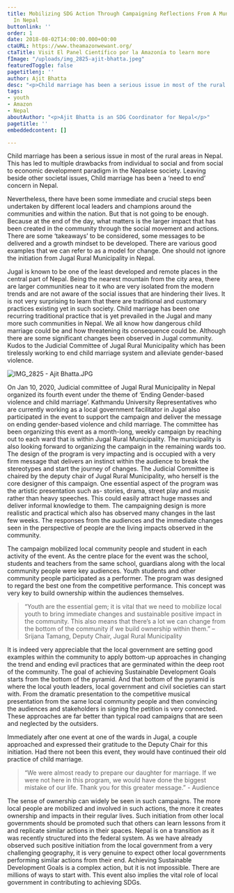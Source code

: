 ```yaml
---
title: Mobilizing SDG Action Through Campaigning Reflections From A Municipal Campaign
  In Nepal
buttonlink: ''
order: 1
date: 2018-08-02T14:00:00.000+00:00
ctaURL: https://www.theamazonwewant.org/
ctaTitle: Visit El Panel Científico por la Amazonía to learn more
fImage: "/uploads/img_2825-ajit-bhatta.jpeg"
featuredToggle: false
pagetitlenj: ''
author: Ajit Bhatta
desc: "<p>Child marriage has been a serious issue in most of the rural areas in Nepal. This has led to multiple drawbacks from individual to social and from social to economic development paradigm in the Nepalese society. Leaving beside other societal issues, Child marriage has been a ‘need to end’ concern in Nepal.</p>"
tags:
- youth
- Amazon
- Nepal
aboutAuthor: "<p>Ajit Bhatta is an SDG Coordinator for Nepal</p>"
pagetitle: ''
embeddedcontent: []

---
```

Child marriage has been a serious issue in most of the rural areas in Nepal. This has led to multiple drawbacks from individual to social and from social to economic development paradigm in the Nepalese society. Leaving beside other societal issues, Child marriage has been a ‘need to end’ concern in Nepal.

Nevertheless, there have been some immediate and crucial steps been undertaken by different local leaders and champions around the communities and within the nation. But that is not going to be enough. Because at the end of the day, what matters is the larger impact that has been created in the community through the social movement and actions. There are some ‘takeaways’ to be considered, some messages to be delivered and a growth mindset to be developed. There are various good examples that we can refer to as a model for change. One should not ignore the initiation from Jugal Rural Municipality in Nepal.

Jugal is known to be one of the least developed and remote places in the central part of Nepal. Being the nearest mountain from the city area, there are larger communities near to it who are very isolated from the modern trends and are not aware of the social issues that are hindering their lives. It is not very surprising to learn that there are traditional and customary practices existing yet in such society. Child marriage has been one recurring traditional practice that is yet prevailed in the Jugal and many more such communities in Nepal. We all know how dangerous child marriage could be and how threatening its consequence could be. Although there are some significant changes been observed in Jugal community. Kudos to the Judicial Committee of Jugal Rural Municipality which has been tirelessly working to end child marriage system and alleviate gender-based violence.

![IMG_2825 - Ajit Bhatta.JPG](https://images.squarespace-cdn.com/content/v1/57610ab18a65e2414e2f561f/1579498807004-5P03UWJWM5ZISLQWT751/ke17ZwdGBToddI8pDm48kDHPSfPanjkWqhH6pl6g5ph7gQa3H78H3Y0txjaiv_0fDoOvxcdMmMKkDsyUqMSsMWxHk725yiiHCCLfrh8O1z4YTzHvnKhyp6Da-NYroOW3ZGjoBKy3azqku80C789l0mwONMR1ELp49Lyc52iWr5dNb1QJw9casjKdtTg1_-y4jz4ptJBmI9gQmbjSQnNGng/IMG_2825+-+Ajit+Bhatta.JPG?format=1500w)

On Jan 10, 2020, Judicial committee of Jugal Rural Municipality in Nepal organized its fourth event under the theme of ‘Ending Gender-based violence and child marriage’. Kathmandu University Representatives who are currently working as a local government facilitator in Jugal also participated in the event to support the campaign and deliver the message on ending gender-based violence and child marriage. The committee has been organizing this event as a month-long, weekly campaign by reaching out to each ward that is within Jugal Rural Municipality. The municipality is also looking forward to organizing the campaign in the remaining wards too. The design of the program is very impacting and is occupied with a very firm message that delivers an instinct within the audience to break the stereotypes and start the journey of changes. The Judicial Committee is chaired by the deputy chair of Jugal Rural Municipality, who herself is the core designer of this campaign. One essential aspect of the program was the artistic presentation such as- stories, drama, street play and music rather than heavy speeches. This could easily attract huge masses and deliver informal knowledge to them. The campaigning design is more realistic and practical which also has observed many changes in the last few weeks. The responses from the audiences and the immediate changes seen in the perspective of people are the living impacts observed in the community.

The campaign mobilized local community people and student in each activity of the event. As the centre place for the event was the school, students and teachers from the same school, guardians along with the local community people were key audiences. Youth students and other community people participated as a performer. The program was designed to regard the best one from the competitive performance. This concept was very key to build ownership within the audiences themselves.

> “Youth are the essential gem; it is vital that we need to mobilize local youth to bring immediate changes and sustainable positive impact in the community. This also means that there’s a lot we can change from the bottom of the community if we build ownership within them.” – Srijana Tamang, Deputy Chair, Jugal Rural Municipality

It is indeed very appreciable that the local government are setting good examples within the community to apply bottom-up approaches in changing the trend and ending evil practices that are germinated within the deep root of the community. The goal of achieving Sustainable Development Goals starts from the bottom of the pyramid. And that bottom of the pyramid is where the local youth leaders, local government and civil societies can start with. From the dramatic presentation to the competitive musical presentation from the same local community people and then convincing the audiences and stakeholders in signing the petition is very connected. These approaches are far better than typical road campaigns that are seen and neglected by the outsiders.

Immediately after one event at one of the wards in Jugal, a couple approached and expressed their gratitude to the Deputy Chair for this initiation. Had there not been this event, they would have continued their old practice of child marriage.

> “We were almost ready to prepare our daughter for marriage. If we were not here in this program, we would have done the biggest mistake of our life. Thank you for this greater message.” - Audience

The sense of ownership can widely be seen in such campaigns. The more local people are mobilized and involved in such actions, the more it creates ownership and impacts in their regular lives. Such initiation from other local governments should be promoted such that others can learn lessons from it and replicate similar actions in their spaces. Nepal is on a transition as it was recently structured into the federal system. As we have already observed such positive initiation from the local government from a very challenging geography, it is very genuine to expect other local governments performing similar actions from their end. Achieving Sustainable Development Goals is a complex action, but it is not impossible. There are millions of ways to start with. This event also implies the vital role of local government in contributing to achieving SDGs.